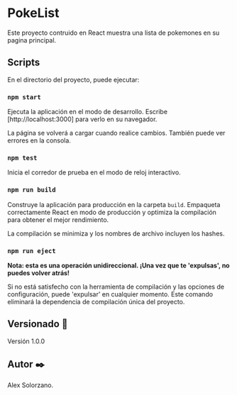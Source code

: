 # PokeList
Este proyecto contruido en React muestra una lista de pokemones en su pagina principal.


##  Scripts

En el directorio del proyecto, puede ejecutar:

### `npm start`
Ejecuta la aplicación en el modo de desarrollo.
Escribe [http://localhost:3000] para verlo en su navegador.

La página se volverá a cargar cuando realice cambios.
También puede ver errores  en la consola.

### `npm test`

Inicia el corredor de prueba en el modo de reloj interactivo.

### `npm run build`

Construye la aplicación para producción en la carpeta `build`.
Empaqueta correctamente React en modo de producción y optimiza la compilación para obtener el mejor rendimiento.

La compilación se minimiza y los nombres de archivo incluyen los hashes.


### `npm run eject`

**Nota: esta es una operación unidireccional. ¡Una vez que te 'expulsas', no puedes volver atrás!**

Si no está satisfecho con la herramienta de compilación y las opciones de configuración, puede 'expulsar' en cualquier momento. Este comando eliminará la dependencia de compilación única del proyecto.

## Versionado 📌
Versión 1.0.0

## Autor ✒️

Alex Solorzano.
